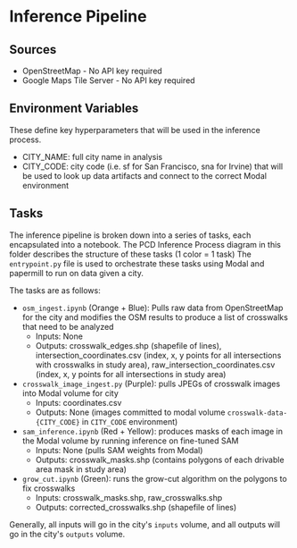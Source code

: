 # Inference Pipeline

## Sources
- OpenStreetMap - No API key required
- Google Maps Tile Server - No API key required

## Environment Variables
These define key hyperparameters that will be used in the inference process.
- CITY_NAME: full city name in analysis
- CITY_CODE: city code (i.e. sf for San Francisco, sna for Irvine) that will be used to look up data artifacts and connect to the correct Modal environment

## Tasks
The inference pipeline is broken down into a series of tasks, each encapsulated into a notebook.
The PCD Inference Process diagram in this folder describes the structure of these tasks (1 color = 1 task)
The `entrypoint.py` file is used to orchestrate these tasks using Modal and papermill to run on data given a city.

The tasks are as follows:
- `osm_ingest.ipynb` (Orange + Blue): Pulls raw data from OpenStreetMap for the city and modifies the OSM results to produce a list of crosswalks that need to be analyzed
  - Inputs: None
  - Outputs: crosswalk_edges.shp (shapefile of lines), intersection_coordinates.csv (index, x, y points for all intersections with crosswalks in study area), raw_intersection_coordinates.csv (index, x, y points for all intersections in study area)
- `crosswalk_image_ingest.py` (Purple): pulls JPEGs of crosswalk images into Modal volume for city
  - Inputs: coordinates.csv
  - Outputs: None (images committed to modal volume `crosswalk-data-{CITY_CODE}` in `CITY_CODE` environment)
- `sam_inference.ipynb` (Red + Yellow): produces masks of each image in the Modal volume by running inference on fine-tuned SAM
  - Inputs: None (pulls SAM weights from Modal)
  - Outputs: crosswalk_masks.shp (contains polygons of each drivable area mask in study area)
- `grow_cut.ipynb` (Green): runs the grow-cut algorithm on the polygons to fix crosswalks
  - Inputs: crosswalk_masks.shp, raw_crosswalks.shp
  - Outputs: corrected_crosswalks.shp (shapefile of lines)

Generally, all inputs will go in the city's `inputs` volume, and all outputs will go in the city's `outputs` volume.
